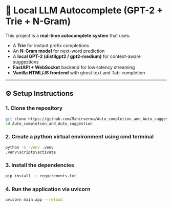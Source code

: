 # 🚀 Local LLM Autocomplete (GPT-2 + Trie + N-Gram)

This project is a **real-time autocomplete system** that uses:
- A **Trie** for instant prefix completions  
- An **N-Gram model** for next-word prediction  
- A **local GPT-2 (distilgpt2 / gpt2-medium)** for context-aware suggestions  
- **FastAPI + WebSocket** backend for low-latency streaming  
- **Vanilla HTML/JS frontend** with ghost text and Tab-completion  

---

## ⚙️ Setup Instructions

### 1. Clone the repository
```bash
git clone https://github.com/Mahirverma/Auto_completion_and_Auto_suggestion.git
cd Auto_completion_and_Auto_suggestion
```

### 2. Create a python virtual environment using cmd terminal
```bash
python -m -venv .venv
.venv\scripts\activate
```

### 3. Install the dependencies
```bash
pip install -r requirements.txt
```

### 4. Run the application via uvicorn
```bash
uvicorn main:app --reload
```
